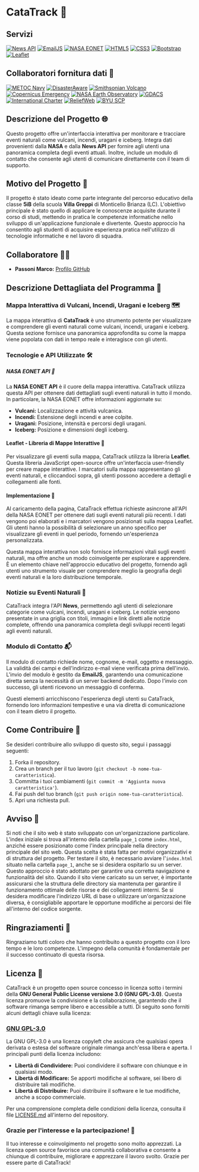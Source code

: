 # CataTrack 🚀

## Servizi
[![News API](https://img.shields.io/badge/News%20API-Explore-00ACEE?style=flat&logo=feedly&logoColor=white)](https://newsapi.org) [![EmailJS](https://img.shields.io/badge/EmailJS-Send%20Email-0eafd0?style=flat&logo=email&logoColor=white)](https://www.emailjs.com) [![NASA EONET](https://img.shields.io/badge/NASA%20EONET-Explore%20Events-0067C5?style=flat&logo=nasa&logoColor=white)](https://eonet.gsfc.nasa.gov) [![HTML5](https://img.shields.io/badge/HTML-5-E34F26?style=flat&logo=html5&logoColor=white)](https://developer.mozilla.org/en-US/docs/Web/Guide/HTML/HTML5) [![CSS3](https://img.shields.io/badge/CSS-3-1572B6?style=flat&logo=css3&logoColor=white)](https://developer.mozilla.org/en-US/docs/Web/CSS) [![Bootstrap](https://img.shields.io/badge/Bootstrap-5.3.2-7952B3?style=flat&logo=bootstrap&logoColor=white)](https://getbootstrap.com) [![Leaflet](https://img.shields.io/badge/Leaflet-Interactive%20Maps-199900?style=flat&logo=leaflet&logoColor=white)](https://leafletjs.com/)

## Collaboratori fornitura dati 🤝

[![METOC Navy](https://img.shields.io/badge/METOC%20Navy-Explore-0094FF?style=flat&logo=navy&logoColor=white)](https://www.metoc.navy.mil/) [![DisasterAware](https://img.shields.io/badge/DisasterAware-Explore-F55848?style=flat&logo=disasteraware&logoColor=white)](https://disasteraware.pdc.org/) [![Smithsonian Volcano](https://img.shields.io/badge/Smithsonian%20Volcano-Explore-FF5733?style=flat&logo=volcano&logoColor=white)](https://volcano.si.edu/) [![Copernicus Emergency](https://img.shields.io/badge/Copernicus%20Emergency-Explore-34A853?style=flat&logo=copernicus&logoColor=white)](https://emergency.copernicus.eu/) [![NASA Earth Observatory](https://img.shields.io/badge/NASA%20Earth%20Observatory-Explore-4781A5?style=flat&logo=nasa&logoColor=white)](https://earthobservatory.nasa.gov/) [![GDACS](https://img.shields.io/badge/GDACS-Explore-F7931E?style=flat&logo=gdacs&logoColor=white)](https://www.gdacs.org/) [![International Charter](https://img.shields.io/badge/International%20Charter-Explore-4A90E2?style=flat&logo=charter&logoColor=white)](https://disasterscharter.org/web/guest) [![ReliefWeb](https://img.shields.io/badge/ReliefWeb-Explore-FF6347?style=flat&logo=reliefweb&logoColor=white)](https://reliefweb.int/disasters) [![BYU SCP](https://img.shields.io/badge/BYU%20SCP-Explore-003366?style=flat&logo=scp&logoColor=white)](https://www.scp.byu.edu/)

## Descrizione del Progetto 🌐

Questo progetto offre un'interfaccia interattiva per monitorare e tracciare eventi naturali come vulcani, incendi, uragani e iceberg. Integra dati provenienti dalla **NASA** e dalla **News API** per fornire agli utenti una panoramica completa degli eventi attuali. Inoltre, include un modulo di contatto che consente agli utenti di comunicare direttamente con il team di supporto.

## Motivo del Progetto 🚀

Il progetto è stato ideato come parte integrante del percorso educativo della classe **5iB** della scuola **Villa Greppi** di Monticello Brianza (LC). L'obiettivo principale è stato quello di applicare le conoscenze acquisite durante il corso di studi, mettendo in pratica le competenze informatiche nello sviluppo di un'applicazione funzionale e divertente. Questo approccio ha consentito agli studenti di acquisire esperienza pratica nell'utilizzo di tecnologie informatiche e nel lavoro di squadra.

## Collaboratore 👨‍💻

- **Passoni Marco:** [Profilo GitHub](https://github.com/MarcoPassoni)

## Descrizione Dettagliata del Programma 📝

### Mappa Interattiva di Vulcani, Incendi, Uragani e Iceberg 🗺️

La mappa interattiva di **CataTrack** è uno strumento potente per visualizzare e comprendere gli eventi naturali come vulcani, incendi, uragani e iceberg. Questa sezione fornisce una panoramica approfondita su come la mappa viene popolata con dati in tempo reale e interagisce con gli utenti.

### Tecnologie e API Utilizzate 🛠️

##### NASA EONET API 🌌

La **NASA EONET API** è il cuore della mappa interattiva. CataTrack utilizza questa API per ottenere dati dettagliati sugli eventi naturali in tutto il mondo. In particolare, la NASA EONET offre informazioni aggiornate su:

- **Vulcani:** Localizzazione e attività vulcanica.
- **Incendi:** Estensione degli incendi e aree colpite.
- **Uragani:** Posizione, intensità e percorsi degli uragani.
- **Iceberg:** Posizione e dimensioni degli iceberg.

#### Leaflet - Libreria di Mappe Interattive 🍃

Per visualizzare gli eventi sulla mappa, CataTrack utilizza la libreria **Leaflet**. Questa libreria JavaScript open-source offre un'interfaccia user-friendly per creare mappe interattive. I marcatori sulla mappa rappresentano gli eventi naturali, e cliccandoci sopra, gli utenti possono accedere a dettagli e collegamenti alle fonti.

#### Implementazione 🚀

Al caricamento della pagina, CataTrack effettua richieste asincrone all'API della NASA EONET per ottenere dati sugli eventi naturali più recenti. I dati vengono poi elaborati e i marcatori vengono posizionati sulla mappa Leaflet. Gli utenti hanno la possibilità di selezionare un anno specifico per visualizzare gli eventi in quel periodo, fornendo un'esperienza personalizzata.

Questa mappa interattiva non solo fornisce informazioni vitali sugli eventi naturali, ma offre anche un modo coinvolgente per esplorare e apprendere. È un elemento chiave nell'approccio educativo del progetto, fornendo agli utenti uno strumento visuale per comprendere meglio la geografia degli eventi naturali e la loro distribuzione temporale.

### Notizie su Eventi Naturali 📰

CataTrack integra l'API **News**, permettendo agli utenti di selezionare categorie come vulcani, incendi, uragani e iceberg. Le notizie vengono presentate in una griglia con titoli, immagini e link diretti alle notizie complete, offrendo una panoramica completa degli sviluppi recenti legati agli eventi naturali.

### Modulo di Contatto 📬

Il modulo di contatto richiede nome, cognome, e-mail, oggetto e messaggio. La validità dei campi e dell'indirizzo e-mail viene verificata prima dell'invio. L'invio del modulo è gestito da **EmailJS**, garantendo una comunicazione diretta senza la necessità di un server backend dedicato. Dopo l'invio con successo, gli utenti ricevono un messaggio di conferma.

Questi elementi arricchiscono l'esperienza degli utenti su CataTrack, fornendo loro informazioni tempestive e una via diretta di comunicazione con il team dietro il progetto.

## Come Contribuire 🤝

Se desideri contribuire allo sviluppo di questo sito, segui i passaggi seguenti:

1. Forka il repository.
2. Crea un branch per il tuo lavoro (`git checkout -b nome-tua-caratteristica`).
3. Committa i tuoi cambiamenti (`git commit -m 'Aggiunta nuova caratteristica'`).
4. Fai push del tuo branch (`git push origin nome-tua-caratteristica`).
5. Apri una richiesta pull.

## Avviso 🚨

Si noti che il sito web è stato sviluppato con un'organizzazione particolare. L'index iniziale si trova all'interno della cartella `page_1` come `index.html`, anziché essere posizionato come l'index principale nella directory principale del sito web. Questa scelta è stata fatta per motivi organizzativi e di struttura del progetto. Per testare il sito, è necessario avviare l'`index.html` situato nella cartella `page_1`, anche se si desidera ospitarlo su un server. Questo approccio è stato adottato per garantire una corretta navigazione e funzionalità del sito. Quando il sito viene caricato su un server, è importante assicurarsi che la struttura delle directory sia mantenuta per garantire il funzionamento ottimale delle risorse e dei collegamenti interni. Se si desidera modificare l'indirizzo URL di base o utilizzare un'organizzazione diversa, è consigliabile apportare le opportune modifiche ai percorsi dei file all'interno del codice sorgente.

## Ringraziamenti 🙏

Ringraziamo tutti coloro che hanno contribuito a questo progetto con il loro tempo e le loro competenze. L'impegno della comunità è fondamentale per il successo continuato di questa risorsa.

## Licenza 📜

CataTrack è un progetto open source concesso in licenza sotto i termini della **GNU General Public License versione 3.0 (GNU GPL-3.0)**. Questa licenza promuove la condivisione e la collaborazione, garantendo che il software rimanga sempre libero e accessibile a tutti. Di seguito sono forniti alcuni dettagli chiave sulla licenza:

### [GNU GPL-3.0](https://opensource.org/licenses/GPL-3.0)

La GNU GPL-3.0 è una licenza copyleft che assicura che qualsiasi opera derivata o estesa del software originale rimanga anch'essa libera e aperta. I principali punti della licenza includono:

- **Libertà di Condividere:** Puoi condividere il software con chiunque e in qualsiasi modo.
- **Libertà di Modificare:** Se apporti modifiche al software, sei libero di distribuire tali modifiche.
- **Libertà di Distribuire:** Puoi distribuire il software e le tue modifiche, anche a scopo commerciale.

Per una comprensione completa delle condizioni della licenza, consulta il file [LICENSE.md](https://github.com/MarcoPassoni/sitoweb-MarcoPassoni/blob/main/LICENSE) all'interno del repository.

### Grazie per l'interesse e la partecipazione! 🚀

Il tuo interesse e coinvolgimento nel progetto sono molto apprezzati. La licenza open source favorisce una comunità collaborativa e consente a chiunque di contribuire, migliorare e apprezzare il lavoro svolto. Grazie per essere parte di CataTrack!
